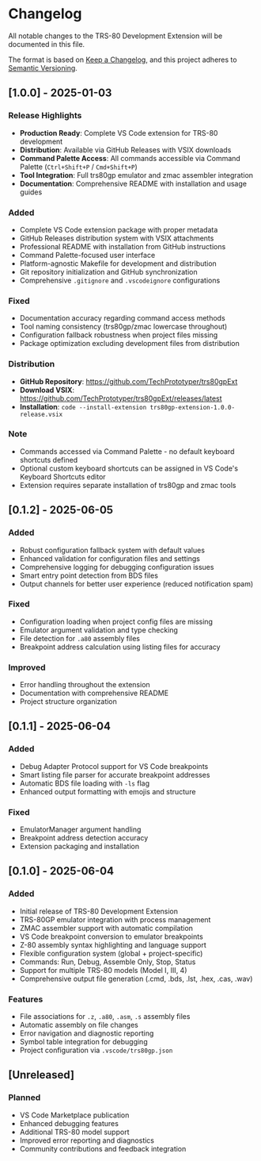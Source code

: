 # Changelog

All notable changes to the TRS-80 Development Extension will be documented in this file.

The format is based on [Keep a Changelog](https://keepachangelog.com/en/1.0.0/),
and this project adheres to [Semantic Versioning](https://semver.org/spec/v2.0.0.html).

## [1.0.0] - 2025-01-03

### Release Highlights
- **Production Ready**: Complete VS Code extension for TRS-80 development
- **Distribution**: Available via GitHub Releases with VSIX downloads
- **Command Palette Access**: All commands accessible via Command Palette (`Ctrl+Shift+P` / `Cmd+Shift+P`)
- **Tool Integration**: Full trs80gp emulator and zmac assembler integration
- **Documentation**: Comprehensive README with installation and usage guides

### Added
- Complete VS Code extension package with proper metadata
- GitHub Releases distribution system with VSIX attachments
- Professional README with installation from GitHub instructions
- Command Palette-focused user interface
- Platform-agnostic Makefile for development and distribution
- Git repository initialization and GitHub synchronization
- Comprehensive `.gitignore` and `.vscodeignore` configurations

### Fixed
- Documentation accuracy regarding command access methods
- Tool naming consistency (trs80gp/zmac lowercase throughout)
- Configuration fallback robustness when project files missing
- Package optimization excluding development files from distribution

### Distribution
- **GitHub Repository**: https://github.com/TechPrototyper/trs80gpExt
- **Download VSIX**: https://github.com/TechPrototyper/trs80gpExt/releases/latest
- **Installation**: `code --install-extension trs80gp-extension-1.0.0-release.vsix`

### Note
- Commands accessed via Command Palette - no default keyboard shortcuts defined
- Optional custom keyboard shortcuts can be assigned in VS Code's Keyboard Shortcuts editor
- Extension requires separate installation of trs80gp and zmac tools

## [0.1.2] - 2025-06-05

### Added
- Robust configuration fallback system with default values
- Enhanced validation for configuration files and settings
- Comprehensive logging for debugging configuration issues
- Smart entry point detection from BDS files
- Output channels for better user experience (reduced notification spam)

### Fixed
- Configuration loading when project config files are missing
- Emulator argument validation and type checking
- File detection for `.a80` assembly files
- Breakpoint address calculation using listing files for accuracy

### Improved
- Error handling throughout the extension
- Documentation with comprehensive README
- Project structure organization

## [0.1.1] - 2025-06-04

### Added
- Debug Adapter Protocol support for VS Code breakpoints
- Smart listing file parser for accurate breakpoint addresses
- Automatic BDS file loading with `-ls` flag
- Enhanced output formatting with emojis and structure

### Fixed
- EmulatorManager argument handling
- Breakpoint address detection accuracy
- Extension packaging and installation

## [0.1.0] - 2025-06-04

### Added
- Initial release of TRS-80 Development Extension
- TRS-80GP emulator integration with process management
- ZMAC assembler support with automatic compilation
- VS Code breakpoint conversion to emulator breakpoints
- Z-80 assembly syntax highlighting and language support
- Flexible configuration system (global + project-specific)
- Commands: Run, Debug, Assemble Only, Stop, Status
- Support for multiple TRS-80 models (Model I, III, 4)
- Comprehensive output file generation (.cmd, .bds, .lst, .hex, .cas, .wav)

### Features
- File associations for `.z`, `.a80`, `.asm`, `.s` assembly files
- Automatic assembly on file changes
- Error navigation and diagnostic reporting
- Symbol table integration for debugging
- Project configuration via `.vscode/trs80gp.json`

## [Unreleased]

### Planned
- VS Code Marketplace publication
- Enhanced debugging features
- Additional TRS-80 model support
- Improved error reporting and diagnostics
- Community contributions and feedback integration